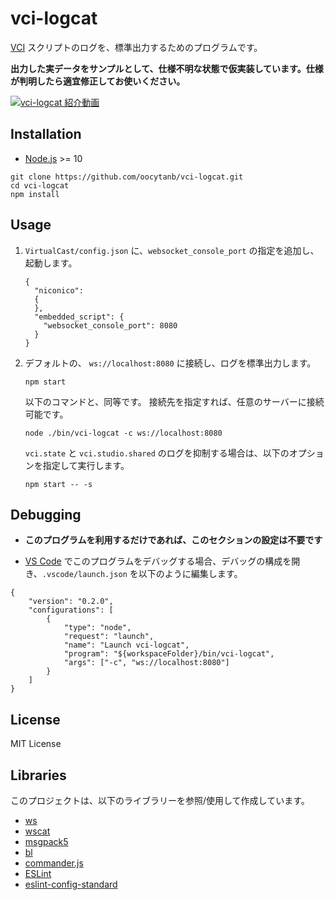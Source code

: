# vci-logcat

[VCI](https://github.com/virtual-cast/VCI) スクリプトのログを、標準出力するためのプログラムです。

**出力した実データをサンプルとして、仕様不明な状態で仮実装しています。仕様が判明したら適宜修正してお使いください。**

[![vci-logcat 紹介動画](https://img.youtube.com/vi/OUk8GqWlCkw/0.jpg)](https://www.youtube.com/watch?v=OUk8GqWlCkw)


## Installation

- [Node.js](https://nodejs.org/) >= 10

```
git clone https://github.com/oocytanb/vci-logcat.git
cd vci-logcat
npm install
```

## Usage

1. `VirtualCast/config.json` に、`websocket_console_port` の指定を追加し、起動します。

    ```
    {
      "niconico":
      {
      },
      "embedded_script": {
        "websocket_console_port": 8080
      }
    }
    ```

2. デフォルトの、 `ws://localhost:8080` に接続し、ログを標準出力します。

    ```
    npm start
    ```

    以下のコマンドと、同等です。
    接続先を指定すれば、任意のサーバーに接続可能です。

    ```
    node ./bin/vci-logcat -c ws://localhost:8080
    ```

    `vci.state` と `vci.studio.shared` のログを抑制する場合は、以下のオプションを指定して実行します。

    ```
    npm start -- -s
    ```

## Debugging

- **このプログラムを利用するだけであれば、このセクションの設定は不要です**

- [VS Code](https://code.visualstudio.com/) でこのプログラムをデバッグする場合、デバッグの構成を開き、`.vscode/launch.json` を以下のように編集します。

```
{
    "version": "0.2.0",
    "configurations": [
        {
            "type": "node",
            "request": "launch",
            "name": "Launch vci-logcat",
            "program": "${workspaceFolder}/bin/vci-logcat",
            "args": ["-c", "ws://localhost:8080"]
        }
    ]
}
```

## License

MIT License

## Libraries

このプロジェクトは、以下のライブラリーを参照/使用して作成しています。

- [ws](https://github.com/websockets/ws)
- [wscat](https://github.com/websockets/wscat)
- [msgpack5](https://github.com/mcollina/msgpack5)
- [bl](https://github.com/rvagg/bl)
- [commander.js](https://github.com/tj/commander.js)
- [ESLint](https://eslint.org/)
- [eslint-config-standard](https://github.com/standard/eslint-config-standard)

